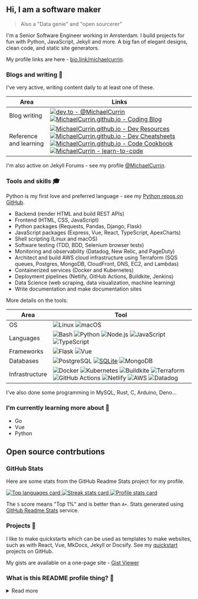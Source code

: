 ## Hi, I am a software maker
> Also a "Data genie" and "open sourcerer"

I'm a Senior Software Engineer working in Amsterdam. I build projects for fun with Python, JavaScript, Jekyll and more. A big fan of elegant designs, clean code, and static site generators.

My profile links are here - [bio.link/michaelcurrin](https://bio.link/michaelcurrin).


### Blogs and writing 📜 

I've very active, writing content daily to at least one of these.

Area | Links
---  | ---
Blog writing | [![dev.to - @MichaelCurrin](https://img.shields.io/static/v1?label=dev.to&message=%40MichaelCurrin&color=2bbc8a&logo=dev.to&logoColor=white)](https://dev.to/michaelcurrin) [![MichaelCurrin.github.io - Coding Blog](https://img.shields.io/badge/MichaelCurrin.github.io-Coding_Blog-2bbc8a)](https://michaelcurrin.github.io/coding-blog/)
Reference and learning | [![MichaelCurrin.github.io - Dev Resources](https://img.shields.io/badge/MichaelCurrin.github.io-Dev_Resources-2bbc8a)](https://michaelcurrin.github.io/dev-resources/) [![MichaelCurrin.github.io - Dev Cheatsheets](https://img.shields.io/badge/MichaelCurrin.github.io-Dev_Cheatsheets-2bbc8a)](https://michaelcurrin.github.io/dev-cheatsheets/) [![MichaelCurrin.github.io - Code Cookbook](https://img.shields.io/badge/MichaelCurrin.github.io-Code_Cookbook-2bbc8a)](https://michaelcurrin.github.io/code-cookbook/) [![MichaelCurrin - learn-to-code](https://img.shields.io/static/v1?label=MichaelCurrin&message=learn-to-code&color=2bbc8a&logo=github)](https://github.com/MichaelCurrin/learn-to-code)

I'm also active on Jekyll Forums - see my profile [@MichaelCurrin](https://talk.jekyllrb.com/u/MichaelCurrin/summary).


### Tools and skills 🎓

Python is my first love and preferred language - see my [Python repos on GitHub](https://github.com/MichaelCurrin?tab=repositories&q=&type=&language=python). 

- Backend (render HTML and build REST APIs)
- Frontend (HTML, CSS, JavaScript)
- Python packages (Requests, Pandas, Django, Flask)
- JavaScript packages (Express, Vue, React, TypeScript, ApexCharts)
- Shell scripting (Linux and macOS)
- Software testing (TDD, BDD, Selenium browser tests)
- Monitoring and observability (Datadog, New Relic, and PageDuty)
- Architect and build AWS cloud infrastructure using Terraform (SQS queues, Postgres, MongoDB, CloudFront, DNS, EC2, and Lambdas)
- Containerized services (Docker and Kubernetes)
- Deployment pipelines (Netlify, GitHub Actions, Buildkite, Jenkins)
- Data Science (web scraping, data visualization, machine learning)
- Write documentation and make documentation sites 

More details on the tools:

| Area           | Tool            |
|---             | ---             |
|OS              | ![Linux](https://img.shields.io/badge/OS-Linux-2bbc8a?logo=linux&logoColor=white) ![macOS](https://img.shields.io/badge/OS-macOS-2bbc8a?logo=apple&logoColor=white) |
| Languages      | ![Bash](https://img.shields.io/badge/Code-Bash-2bbc8a?logo=gnu-bash&logoColor=white) ![Python](https://img.shields.io/badge/Code-Python-2bbc8a?logo=python&logoColor=white) ![Node.js](https://img.shields.io/badge/Code-Node.js-2bbc8a?logo=node.js&logoColor=white) ![JavaScript](https://img.shields.io/badge/Code-JavaScript-2bbc8a?logo=javascript&logoColor=white) ![TypeScript](https://img.shields.io/badge/Code-TypeScript-2bbc8a?logo=typescript&logoColor=white) |
| Frameworks     | ![Flask](https://img.shields.io/badge/Code-Flask-2bbc8a?logo=flask&logoColor=white) ![Vue](https://img.shields.io/badge/Code-Vue-2bbc8a?logo=vue.js&logoColor=white) |
| Databases      | ![PostgreSQL](https://img.shields.io/badge/DB-PostgreSQL-2bbc8a?logo=postgresql&logoColor=white) [![SQLite](https://img.shields.io/badge/DB-SQLite-2bbc8a?logo=sqlite&logoColor=white)](https://www.sqlite.org/index.html) ![MongoDB](https://img.shields.io/badge/DB-MongoDB-2bbc8a?logo=mongodb&logoColor=white) |
| Infrastructure | ![Docker](https://img.shields.io/badge/Containers-Docker-2bbc8a?logo=docker&logoColor=white) ![Kubernetes](https://img.shields.io/badge/Containers-Kubernetes-2bbc8a?logo=kubernetes&logoColor=white) ![Buildkite](https://img.shields.io/badge/CICD-Buildkite-2bbc8a?logo=buildkite&logoColor=white) ![Terraform](https://img.shields.io/badge/Infra-Terraform-2bbc8a?logo=terraform&logoColor=white) ![GitHub Actions](https://img.shields.io/badge/CICD-GitHub_Actions-2bbc8a?logo=github-actions&logoColor=white) ![Netlify](https://img.shields.io/badge/CICD-Netlify-2bbc8a?logo=netlify&logoColor=white) ![AWS](https://img.shields.io/badge/Tools-AWS-2bbc8a?logo=amazon-aws&logoColor=white) ![Datadog](https://img.shields.io/badge/Monitoring-Datadog-2bbc8a?logo=datadog&logoColor=white) |

I've also done some programming in MySQL, Rust, C, Arduino, Deno...


### I’m currently learning more about 🌱

- Go
- Vue
- Python



## Open source contrbutions

<!--

> Merged Pull Requests created by MichaelCurrin in public repos of other users

Total: 140

Last 6 months:

Month   | PRs
---     | ---
2021-12 |   1
2021-11 |   6
2021-10 |   4
2021-09 |  11
2021-08 |  12
2021-07 |  17

Generated as a report from my my [aggre-git](https://github.com/MichaelCurrin/aggre-git) tool.

View the source data yourself in a GitHub search - [URL](https://github.com/pulls?q=is%3Apr+is%3Amerged+is%3Apublic+author%3AMichaelCurrin+-user%3AMichaelCurrin+sort%3Acreated-desc+).

-->

### GitHub Stats

Here are some stats from the GitHub Readme Stats project for my profile.

<a href="https://github.com/MichaelCurrin" alt="Go to GitHub profile">
    <img src="https://github-readme-stats.vercel.app/api/top-langs/?username=MichaelCurrin&title_color=ffffff&text_color=c9cacc&icon_color=2bbc8a&bg_color=1d1f21"
        alt="Top languages card" />
    <img src="https://github-readme-streak-stats.herokuapp.com/?user=michaelcurrin" alt="Streak stats card" />
    <img src="https://github-readme-stats.vercel.app/api?username=MichaelCurrin&show_icons=true&title_color=ffffff&text_color=c9cacc&icon_color=2bbc8a&bg_color=1d1f21" 
        alt="Profile stats card" />
</a>

The `S` score means "Top 1%" and is better than `A+`. Stats generated using [GitHub Readme Stats](https://github.com/anuraghazra/github-readme-stats) service.


### Projects 💼

I like to make quickstarts which can be used as templates to make websites, such as with React, Vue, MkDocs, Jekyll or Docsify. See my [quickstart](https://github.com/MichaelCurrin?tab=repositories&q=quickstart&type=&language=) projects on GitHub.

My gists are available on a one-page site - [Gist Viewer](https://michaelcurrin.github.io/gist-viewer/)


### What is this README profile thing? 🤔

<details>
<summary>Read more</summary>
     
This page you are reading is a profile readme. Around July 2020, GitHub made this a public feature.

To make one, create a repo named after your username (matching case exactly) and create a `README.md` file in it. Then go to your GitHub profile and you'll see your README appear there ✨.

- [MichaelCurrin/MichaelCurrin](https://github.com/MichaelCurrin/MichaelCurrin/) repo where this README lives
- GitHub topic: [profile-readme](https://github.com/topics/profile-readme)
- Tutorial: [How To Create A GitHub Profile README](https://www.aboutmonica.com/blog/how-to-create-a-github-profile-readme)

</details>
